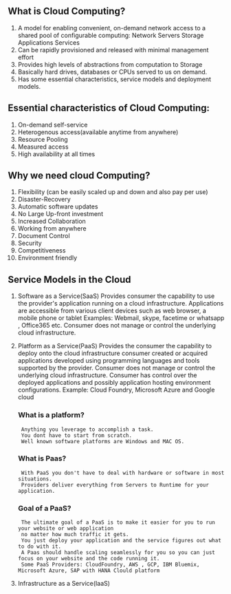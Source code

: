 ## What is Cloud Computing?

1. A model for enabling convenient, on-demand network access to a shared pool of configurable computing:
    Network
    Servers
    Storage
    Applications
    Services
2. Can be rapidly provisioned and released with minimal management effort
3. Provides high levels of abstractions from computation to Storage
4. Basically hard drives, databases or CPUs served to us on demand.
5. Has some essential characteristics, service models and deployment models.

## Essential characteristics of Cloud Computing:

1. On-demand self-service
2. Heterogenous access(available anytime from anywhere)
3. Resource Pooling
4. Measured access
5. High availability at all times

## Why we need cloud Computing?
1. Flexibility (can be easily scaled up and down and also pay per use)
2. Disaster-Recovery
3. Automatic software updates
4. No Large Up-front investment
5. Increased Collaboration
6. Working from anywhere
7. Document Control
8. Security
9. Competitiveness
10. Environment friendly

## Service Models in the Cloud 
1. Software as a Service(SaaS)
    Provides consumer the capability to use the provider's application running on a cloud infrastructure.
    Applications are accessible from various client devices such as web browser, a mobile phone or tablet
    Examples: Webmail, skype, facetime or whatsapp , Office365 etc.
    Consumer does not manage or control the underlying cloud infrastructure.

2. Platform as a Service(PaaS)
    Provides the consumer the capability to deploy onto the cloud infrastructure consumer created or acquired applications       developed using programming languages and tools supported by the provider.
    Consumer does not manage or control the underlying cloud infrastructure.
    Consumer has control over the deployed applications and possibly application hosting environment configurations.
    Example: Cloud Foundry, Microsoft Azure and Google cloud
    
    ### What is a platform?
        Anything you leverage to accomplish a task.
        You dont have to start from scratch.
        Well known software platforms are Windows and MAC OS.
    ### What is Paas?
        With PaaS you don't have to deal with hardware or software in most situations.
        Providers deliver everything from Servers to Runtime for your application.

    ### Goal of a PaaS?
        The ultimate goal of a PaaS is to make it easier for you to run your website or web application
        no matter how much traffic it gets.
        You just deploy your application and the service figures out what to do with it.
        A Paas should handle scaling seamlessly for you so you can just focus on your website and the code running it.
        Some PaaS Providers: CloudFoundry, AWS , GCP, IBM Bluemix, Microsoft Azure, SAP with HANA Clould platform

   
3. Infrastructure as a Service(IaaS)
    
    










